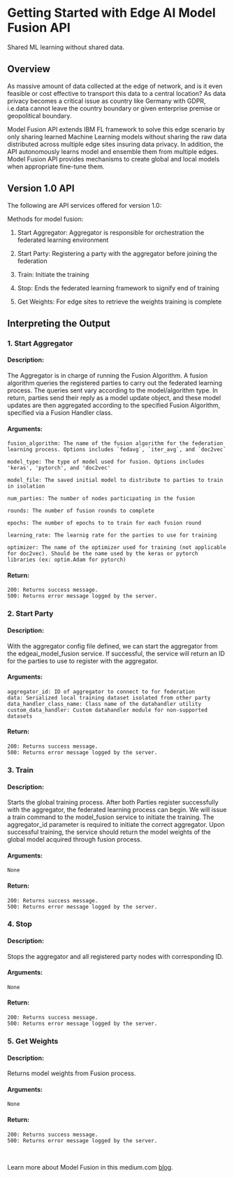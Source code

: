 # Getting Started with Edge AI Model Fusion API 
Shared ML learning without shared data.

## Overview
As massive amount of data collected at the edge of network, and is it even feasible or cost effective to transport this data to a central location? As data privacy becomes a critical issue as country like Germany with GDPR, i.e.data cannot leave the country boundary or given enterprise premise or geopolitical boundary.

Model Fusion API extends IBM FL framework to solve this edge scenario by only sharing learned Machine Learning models without sharing the raw data distributed across multiple edge sites insuring data privacy.  In addition, the API autonomously learns model and ensemble them from multiple edges. Model Fusion API provides mechanisms to create global and local models when appropriate fine-tune them.

## Version 1.0 API
The following are API services offered for version 1.0:


Methods for model fusion:
1. Start Aggregator: Aggregator is responsible for orchestration the federated learning environment 

2. Start Party: Registering a party with the aggregator before joining the federation

3. Train: Initiate the training

4. Stop: Ends the federated learning framework to signify end of training

5. Get Weights: For edge sites to retrieve the weights training is complete
​
## Interpreting the Output

### 1. Start Aggregator
#### Description:
The Aggregator is in charge of running the Fusion Algorithm. A fusion algorithm queries the registered parties to carry out the federated learning process. The queries sent vary according to the model/algorithm type. In return, parties send their reply as a model update object, and these model updates are then aggregated according to the specified Fusion Algorithm, specified via a Fusion Handler class.
#### Arguments:
```
fusion_algorithm: The name of the fusion algorithm for the federation learning process. Options includes `fedavg`, `iter_avg`, and `doc2vec`

model_type: The type of model used for fusion. Options includes 'keras', 'pytorch', and 'doc2vec'

model_file: The saved initial model to distribute to parties to train in isolation

num_parties: The number of nodes participating in the fusion

rounds: The number of fusion rounds to complete

epochs: The number of epochs to to train for each fusion round

learning_rate: The learnig rate for the parties to use for training

optimizer: The name of the optimizer used for training (not applicable for doc2vec). Should be the name used by the keras or pytorch libraries (ex: optim.Adam for pytorch)
```
#### Return:
```
200: Returns success message.
500: Returns error message logged by the server.
```
### 2. Start Party
#### Description:
With the aggregator config file defined, we can start the aggregator from the edgeai_model_fusion service. If successful, the service will return an ID for the parties to use to register with the aggregator.
#### Arguments:
```
aggregator_id: ID of aggregator to connect to for federation
data: Serialized local training dataset isolated from other party
data_handler_class_name: Class name of the datahandler utility
custom_data_handler: Custom datahandler module for non-supported datasets
```
#### Return:
```
200: Returns success message.
500: Returns error message logged by the server.
```
### 3. Train
#### Description:
Starts the global training process. After both Parties register successfully with the aggregator, the federated learning process can begin. We will issue a train command to the model_fusion service to initiate the training.
The aggregator_id parameter is required to initiate the correct aggregator.
Upon successful training, the service should return the model weights of the global model acquired through fusion process.
#### Arguments:
```
None
```
#### Return:
```
200: Returns success message.
500: Returns error message logged by the server.
```
### 4. Stop
#### Description:
Stops the aggregator and all registered party nodes with corresponding ID.
#### Arguments:
```
None
```
#### Return:
```
200: Returns success message.
500: Returns error message logged by the server.
```
### 5. Get Weights 
#### Description:
Returns model weights from Fusion process.
#### Arguments:
```
None
```
#### Return:
```
200: Returns success message.
500: Returns error message logged by the server.
```



​

Learn more about Model Fusion in this medium.com [blog](https://sw-ibm.medium.com/?p=df2cff3ac20d).

